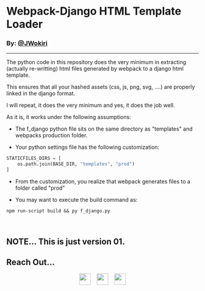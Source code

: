 # Webpack-Django HTML Template Loader

### By: [@JWokiri](https://twitter.com/JWokiri)
---

The python code in this repository does the very minimum in extracting (actually re-writting) html files generated by webpack to a django html template.

This ensures that all your hashed assets (css, js, png, svg, ....) are properly linked in the django format.

I will repeat, it does the very minimum and yes, it does the job well.

As it is, it works under the following assumptions:

- The f_django python file sits on the same directory as "templates" and webpacks production folder.

- Your python settings file has the following customization:

```python
STATICFILES_DIRS = [
    os.path.join(BASE_DIR, "templates", "prod")
]
```
- From the customization, you realize that webpack generates files to a folder called "prod"

- You may want to execute the build command as:
```
npm run-script build && py f_django.py
```

<br/>

## NOTE... This is just version 01.


## Reach Out...

<p align='center'><a href="https://twitter.com/JWokiri"><img height="30" src="https://www.flaticon.com/svg/static/icons/svg/145/145812.svg"></a>&nbsp;&nbsp;&nbsp
<a href="mailto:wokirijoe@gmail.com"><img height="30" src="https://www.flaticon.com/svg/static/icons/svg/732/732200.svg"></a>&nbsp;&nbsp;&nbsp;
<a href="https://github.com/Wokiri"><img height="30" src="https://www.flaticon.com/svg/static/icons/svg/2111/2111425.svg"></a></p>
